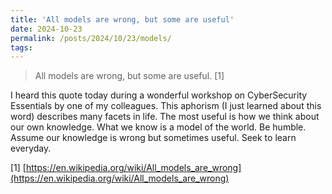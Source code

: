 ```yaml
---
title: 'All models are wrong, but some are useful'
date: 2024-10-23
permalink: /posts/2024/10/23/models/
tags:
---
```

> All models are wrong, but some are useful. [1] 

I heard this quote today during a wonderful workshop on CyberSecurity Essentials by one of my colleagues. This aphorism (I just learned about this word) describes many facets in life. The most useful is how we think about our own knowledge. What we know is a model of the world. Be humble. Assume our knowledge is wrong but sometimes useful. Seek to learn everyday. 

[1] [https://en.wikipedia.org/wiki/All_models_are_wrong](https://en.wikipedia.org/wiki/All_models_are_wrong)
